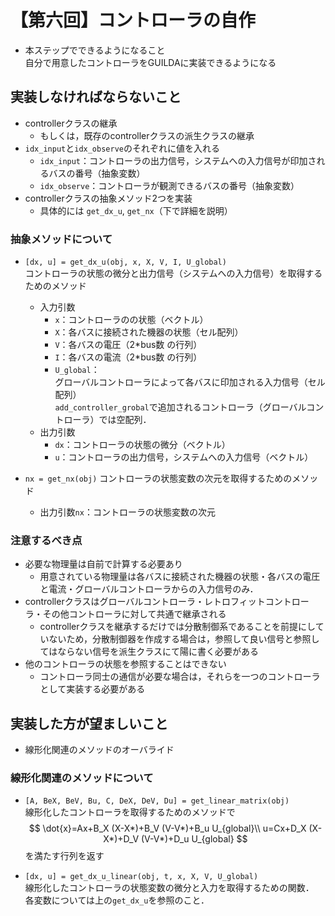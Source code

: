 # 【第六回】コントローラの自作

- 本ステップでできるようになること  
    自分で用意したコントローラをGUILDAに実装できるようになる

## 実装しなければならないこと

- controllerクラスの継承
    - もしくは，既存のcontrollerクラスの派生クラスの継承
- `idx_input`と`idx_observe`のそれぞれに値を入れる
    - `idx_input`：コントローラの出力信号，システムへの入力信号が印加されるバスの番号（抽象変数）
    - `idx_observe`：コントローラが観測できるバスの番号（抽象変数）
- controllerクラスの抽象メソッド2つを実装
    - 具体的には `get_dx_u`, `get_nx`（下で詳細を説明）

### 抽象メソッドについて

- `[dx, u] = get_dx_u(obj, x, X, V, I, U_global)`  
    コントローラの状態の微分と出力信号（システムへの入力信号）を取得するためのメソッド
    - 入力引数
        - `x`：コントローラのの状態（ベクトル）
        - `X`：各バスに接続された機器の状態（セル配列）
        - `V`：各バスの電圧（2*bus数 の行列）
        - `I`：各バスの電流（2*bus数 の行列）
        - `U_global`：  
            グローバルコントローラによって各バスに印加される入力信号（セル配列）  
            `add_controller_grobal`で追加されるコントローラ（グローバルコントローラ）では空配列．
    - 出力引数
        - `dx`：コントローラの状態の微分（ベクトル）
        - `u`：コントローラの出力信号，システムへの入力信号（ベクトル）

- `nx = get_nx(obj)`
    コントローラの状態変数の次元を取得するためのメソッド
    - 出力引数`nx`：コントローラの状態変数の次元

### 注意するべき点

- 必要な物理量は自前で計算する必要あり
    - 用意されている物理量は各バスに接続された機器の状態・各バスの電圧と電流・グローバルコントローラからの入力信号のみ．
- controllerクラスはグローバルコントローラ・レトロフィットコントローラ・その他コントローラに対して共通で継承される
    - controllerクラスを継承するだけでは分散制御系であることを前提にしていないため，分散制御器を作成する場合は，参照して良い信号と参照してはならない信号を派生クラスにて陽に書く必要がある
- 他のコントローラの状態を参照することはできない
    - コントローラ同士の通信が必要な場合は，それらを一つのコントローラとして実装する必要がある


## 実装した方が望ましいこと

- 線形化関連のメソッドのオーバライド

### 線形化関連のメソッドについて

- `[A, BeX, BeV, Bu, C, DeX, DeV, Du] = get_linear_matrix(obj)`  
    線形化したコントローラを取得するためのメソッドで
    $$
    \dot{x}=Ax+B_X (X-X*)+B_V (V-V*)+B_u U_{global}\\
    u=Cx+D_X (X-X*)+D_V (V-V*)+D_u U_{global}
    $$
    を満たす行列を返す

- `[dx, u] = get_dx_u_linear(obj, t, x, X, V, U_global)`  
    線形化したコントローラの状態変数の微分と入力を取得するための関数．  
    各変数については上の`get_dx_u`を参照のこと．